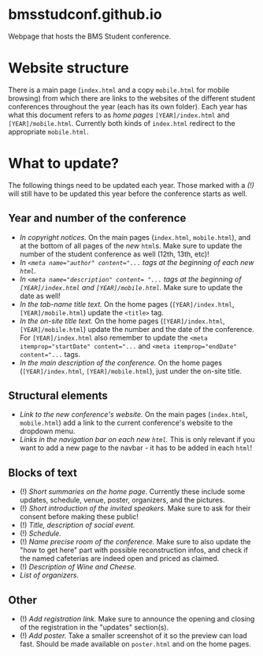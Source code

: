 # bmsstudconf.github.io
Webpage that hosts the BMS Student conference.

# Website structure
There is a main page (`index.html` and a copy `mobile.html` for mobile browsing) from which there are links to the websites of the different student conferences throughout the year (each has its own folder). Each year has what this document refers to as _home pages_ `[YEAR]/index.html` and `[YEAR]/mobile.html`. Currently both kinds of `index.html` redirect to the appropriate `mobile.html`.

# What to update?
The following things need to be updated each year. Those marked with a _(!)_ will still have to be updated this year before the conference starts as well.
## Year and number of the conference
- *In copyright notices.* On the main pages (`index.html`, `mobile.html`), and at the bottom of all pages of the _new_ `html`s. Make sure to update the number of the student conference as well (12th, 13th, etc)!
- *In `<meta name="author" content="...` tags at the beginning of each new `html`.*
- *In `<meta name="description" content= "...` tags at the beginning of `[YEAR]/index.html` and `[YEAR]/mobile.html`.* Make sure to update the date as well!
- *In the tab-name title text.* On the home pages (`[YEAR]/index.html`, `[YEAR]/mobile.html`) update the `<title>` tag.
- *In the on-site title text.* On the home pages (`[YEAR]/index.html`, `[YEAR]/mobile.html`) update the number and the date of the conference. For `[YEAR]/index.html` also remember to update the `<meta itemprop="startDate" content="...` and `<meta itemprop="endDate" content="...` tags.
- *In the main description of the conference.* On the home pages (`[YEAR]/index.html`, `[YEAR]/mobile.html`), just under the on-site title.

## Structural elements
- *Link to the new conference's website.* On the main pages (`index.html`, `mobile.html`) add a link to the current conference's website to the dropdown menu.
- *Links in the navigation bar on each new `html`.* This is only relevant if you want to add a new page to the navbar - it has to be added in each `html`!

## Blocks of text 
- (!) *Short summaries on the home page.* Currently these include some updates, schedule, venue, poster, organizers, and the pictures.
- (!) *Short introduction of the invited speakers.* Make sure to ask for their consent before making these public!
- (!) *Title, description of social event.*
- (!) *Schedule.*
- (!) *Name precise room of the conference.* Make sure to also update the "how to get here" part with possible reconstruction infos, and check if the named cafeterias are indeed open and priced as claimed.
- (!) *Description of Wine and Cheese.*
- *List of organizers.*

## Other
- (!) *Add registration link.* Make sure to announce the opening and closing of the registration in the "updates" section(s).
- (!) *Add poster.* Take a smaller screenshot of it so the preview can load fast. Should be made available on `poster.html` and on the home pages.